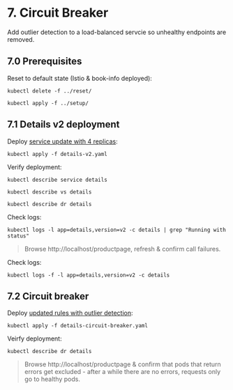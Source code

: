 # 7. Circuit Breaker

Add outlier detection to a load-balanced servcie so unhealthy endpoints are removed.

## 7.0 Prerequisites

Reset to default state (Istio & book-info deployed):

```
kubectl delete -f ../reset/
```
```
kubectl apply -f ../setup/
```

## 7.1 Details v2 deployment

Deploy [service update with 4 replicas](details-v2.yaml):

```
kubectl apply -f details-v2.yaml
```

Verify deployment:

```
kubectl describe service details

kubectl describe vs details

kubectl describe dr details
```

Check logs:

```
kubectl logs -l app=details,version=v2 -c details | grep "Running with status"
```

> Browse http://localhost/productpage, refresh & confirm call failures.

Check logs:

```
kubectl logs -f -l app=details,version=v2 -c details
```

## 7.2 Circuit breaker

Deploy [updated rules with outlier detection](details-circuit-breaker.yaml):

```
kubectl apply -f details-circuit-breaker.yaml
```

Veirfy deployment:

```
kubectl describe dr details
```

> Browse http://localhost/productpage & confirm that pods that return errors get excluded - after a while there are no errors, requests only go to healthy pods.
